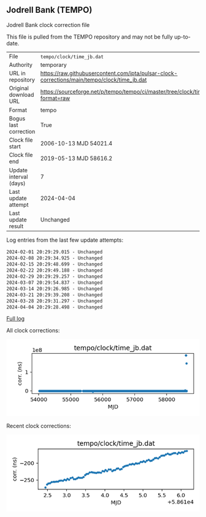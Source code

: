 
## Jodrell Bank (TEMPO)

Jodrell Bank clock correction file

This file is pulled from the TEMPO repository and may not be fully
up-to-date.

|     |     |
|:--- |:--- |
| File | `tempo/clock/time_jb.dat` |
| Authority | temporary |
| URL in repository | <https://raw.githubusercontent.com/ipta/pulsar-clock-corrections/main/tempo/clock/time_jb.dat> |
| Original download URL | <https://sourceforge.net/p/tempo/tempo/ci/master/tree/clock/time_jb.dat?format=raw> |
| Format | tempo |
| Bogus last correction | True |
| Clock file start | 2006-10-13 MJD 54021.4 |
| Clock file end | 2019-05-13 MJD 58616.2 |
| Update interval (days) | 7 |
| Last update attempt | 2024-04-04 |
| Last update result | Unchanged |

Log entries from the last few update attempts:
```
2024-02-01 20:29:29.015 - Unchanged
2024-02-08 20:29:34.925 - Unchanged
2024-02-15 20:29:48.699 - Unchanged
2024-02-22 20:29:49.188 - Unchanged
2024-02-29 20:29:29.257 - Unchanged
2024-03-07 20:29:54.837 - Unchanged
2024-03-14 20:29:26.985 - Unchanged
2024-03-21 20:29:39.208 - Unchanged
2024-03-28 20:29:31.297 - Unchanged
2024-04-04 20:29:28.498 - Unchanged
```
[Full log](https://raw.githubusercontent.com/ipta/pulsar-clock-corrections/main/log/tempo/clock/time_jb.dat.log)


All clock corrections:

![plot of all clock corrections](time_jb.dat.png "All corrections")

Recent clock corrections:

![plot of recent clock corrections](time_jb.dat.short.png "Recent corrections")


